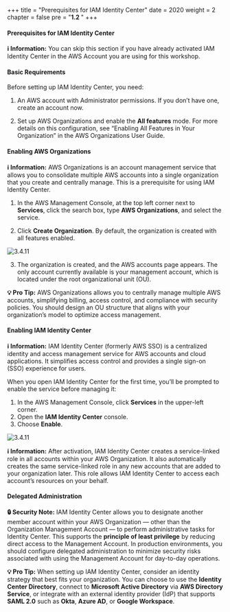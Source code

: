 +++
title = "Prerequisites for IAM Identity Center"
date = 2020
weight = 2
chapter = false
pre = "<b>1.2 </b>"
+++

#### Prerequisites for IAM Identity Center

**ℹ️ Information:** You can skip this section if you have already activated IAM Identity Center in the AWS Account you are using for this workshop.

#### Basic Requirements

Before setting up IAM Identity Center, you need:

1. An AWS account with Administrator permissions. If you don’t have one, create an account now.

2. Set up AWS Organizations and enable the **All features** mode. For more details on this configuration, see “Enabling All Features in Your Organization” in the AWS Organizations User Guide.

#### Enabling AWS Organizations

**ℹ️ Information:** AWS Organizations is an account management service that allows you to consolidate multiple AWS accounts into a single organization that you create and centrally manage. This is a prerequisite for using IAM Identity Center.

1. In the AWS Management Console, at the top left corner next to **Services**, click the search box, type **AWS Organizations**, and select the service.

2. Click **Create Organization**. By default, the organization is created with all features enabled.

![3.4.11](/images/0001/image05.png)

3. The organization is created, and the AWS accounts page appears. The only account currently available is your management account, which is located under the root organizational unit (OU).

**💡 Pro Tip:** AWS Organizations allows you to centrally manage multiple AWS accounts, simplifying billing, access control, and compliance with security policies. You should design an OU structure that aligns with your organization’s model to optimize access management.

#### Enabling IAM Identity Center

**ℹ️ Information:** IAM Identity Center (formerly AWS SSO) is a centralized identity and access management service for AWS accounts and cloud applications. It simplifies access control and provides a single sign-on (SSO) experience for users.

When you open IAM Identity Center for the first time, you’ll be prompted to enable the service before managing it:

1. In the AWS Management Console, click **Services** in the upper-left corner.  
2. Open the **IAM Identity Center** console.  
3. Choose **Enable**.  

![3.4.11](/images/0001/0004.png)

**ℹ️ Information:** After activation, IAM Identity Center creates a service-linked role in all accounts within your AWS Organization. It also automatically creates the same service-linked role in any new accounts that are added to your organization later. This role allows IAM Identity Center to access each account’s resources on your behalf.

#### Delegated Administration

**🔒 Security Note:** IAM Identity Center allows you to designate another member account within your AWS Organization — other than the Organization Management Account — to perform administrative tasks for Identity Center. This supports the **principle of least privilege** by reducing direct access to the Management Account. In production environments, you should configure delegated administration to minimize security risks associated with using the Management Account for day-to-day operations.

**💡 Pro Tip:** When setting up IAM Identity Center, consider an identity strategy that best fits your organization. You can choose to use the **Identity Center Directory**, connect to **Microsoft Active Directory** via **AWS Directory Service**, or integrate with an external identity provider (IdP) that supports **SAML 2.0** such as **Okta**, **Azure AD**, or **Google Workspace**.
